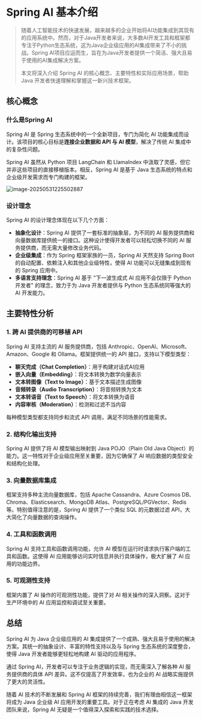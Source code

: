 # Spring AI 基本介绍

> 随着人工智能技术的快速发展，越来越多的企业开始将AI功能集成到其现有的应用系统中。然而，对于Java开发者来说，大多数AI开发工具和框架都专注于Python生态系统，这为Java企业级应用的AI集成带来了不小的挑战。Spring AI项目应运而生，旨在为Java开发者提供一个简洁、强大且易于使用的AI集成解决方案。
>
> 本文将深入介绍 Spring AI 的核心概念、主要特性和实际应用场景，帮助 Java 开发者快速理解和掌握这一新兴技术框架。

## 核心概念

### 什么是Spring AI

Spring AI 是 Spring 生态系统中的一个全新项目，专门为简化 AI 功能集成而设计。该项目的核心目标是**连接企业数据和 API 与 AI 模型**，解决了传统 AI 集成中的复杂性问题。

Spring AI 虽然从 Python 项目 LangChain 和 LlamaIndex 中汲取了灵感，但它并非这些项目的直接移植版本。相反，Spring AI 是基于 Java 生态系统的特点和企业级开发需求而专门构建的框架。

![image-20250531225502887](https://bxsb-dev.oss-cn-shanghai.aliyuncs.com/image-20250531225502887.png)

### 设计理念

Spring AI 的设计理念体现在以下几个方面：

* **抽象化设计**：Spring AI 提供了一套标准的抽象层，为不同的 AI 服务提供商和向量数据库提供统一的接口。这种设计使得开发者可以轻松切换不同的 AI 服务提供商，而无需大量修改业务代码。
* **企业级集成**：作为 Spring 框架家族的一员，Spring AI 天然支持 Spring Boot 的自动配置、依赖注入和其他企业级特性，使得 AI 功能可以无缝集成到现有的 Spring 应用中。
* **多语言支持理念**：Spring AI 基于 "下一波生成式 AI 应用不会仅限于 Python 开发者" 的理念，致力于为 Java 开发者提供与 Python 生态系统同等强大的 AI 开发能力。

## 主要特性分析

### 1. 跨 AI 提供商的可移植 API

Spring AI 支持主流的 AI 服务提供商，包括 Anthropic、OpenAI、Microsoft、Amazon、Google 和 Ollama。框架提供统一的 API 接口，支持以下模型类型：

- **聊天完成（Chat Completion）**：用于构建对话式AI应用
- **嵌入向量（Embedding）**：将文本转换为数学向量表示
- **文本转图像（Text to Image）**：基于文本描述生成图像
- **音频转录（Audio Transcription）**：将音频转换为文本
- **文本转语音（Text to Speech）**：将文本转换为语音
- **内容审核（Moderation）**：检测和过滤不当内容

每种模型类型都支持同步和流式 API 调用，满足不同场景的性能需求。

### 2. 结构化输出支持

Spring AI 提供了将 AI 模型输出映射到 Java POJO（Plain Old Java Object）的能力。这一特性对于企业级应用至关重要，因为它确保了 AI 响应数据的类型安全和结构化处理。

### 3. 向量数据库集成

框架支持多种主流向量数据库，包括 Apache Cassandra、Azure Cosmos DB、Chroma、Elasticsearch、MongoDB Atlas、PostgreSQL/PGVector、Redis 等。特别值得注意的是，Spring AI 提供了一个类似 SQL 的元数据过滤 API，大大简化了向量数据的查询操作。

### 4. 工具和函数调用

Spring AI 支持工具和函数调用功能，允许 AI 模型在运行时请求执行客户端的工具和函数。这使得 AI 应用能够访问实时信息并执行具体操作，极大扩展了 AI 应用的功能边界。

### 5. 可观测性支持

框架内置了 AI 操作的可观测性功能，提供了对 AI 相关操作的深入洞察。这对于生产环境中的 AI 应用监控和调试至关重要。

## 总结

Spring AI 为 Java 企业级应用的 AI 集成提供了一个成熟、强大且易于使用的解决方案。其统一的抽象设计、丰富的特性支持以及与 Spring 生态系统的深度整合，使得 Java 开发者能够更轻松地构建 AI 驱动的应用程序。

通过 Spring AI，开发者可以专注于业务逻辑的实现，而无需深入了解各种 AI 服务提供商的具体 API 差异。这不仅提高了开发效率，也为企业的 AI 战略实施提供了更大的灵活性。

随着 AI 技术的不断发展和 Spring AI 框架的持续完善，我们有理由相信这一框架将成为 Java 企业级 AI 应用开发的重要工具。对于正在考虑 AI 集成的 Java 开发团队来说，Spring AI 无疑是一个值得深入探索和实践的技术选择。